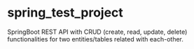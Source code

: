 # spring_test_project

SpringBoot REST API with CRUD (create, read, update, delete) functionalities for two entities/tables related with each-other.
